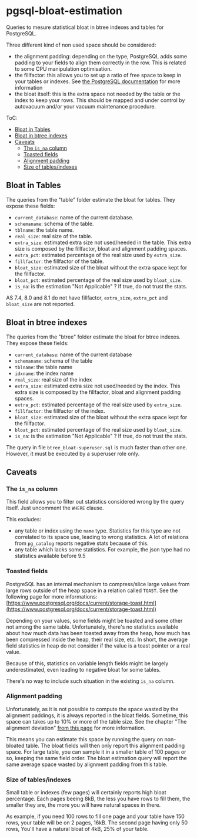 # pgsql-bloat-estimation

Queries to mesure statistical bloat in btree indexes and tables for PostgreSQL.

Three different kind of non used space should be considered:

* the alignment padding: depending on the type, PostgreSQL adds some padding
  to your fields to align them correctly in the row. This is related to some
  CPU manipulation optimisation.
* the fillfactor: this allows you to set up a ratio of free space to keep
  in your tables or indexes. See
  [the PostgreSQL documentation](http://www.postgresql.org/docs/9.4/static/sql-createtable.html#SQL-CREATETABLE-STORAGE-PARAMETERS)
  for more information
* the bloat itself: this is the extra space not needed by the table or the
  index to keep your rows. This should be mapped and under control by
  autovacuum and/or your vacuum maintenance procedure.

ToC:

* [Bloat in Tables](#bloat-in-tables)
* [Bloat in btree indexes](#bloat-in-btree-indexes)
* [Caveats](#caveats)
  * [The ``is_na`` column](#the-is_na-column)
  * [Toasted fields](#toasted-fields)
  * [Alignment padding](#alignment-padding)
  * [Size of tables/indexes](#size-of-tablesindexes)

## Bloat in Tables

The queries from the "table" folder estimate the bloat for tables. They expose
these fields:

* ``current_database``: name of the current database.
* ``schemaname``: schema of the table.
* ``tblname``: the table name.
* ``real_size``: real size of the table.
* ``extra_size``: estimated extra size not used/needed in the table. This
  extra size is composed by the fillfactor, bloat and alignment padding
  spaces.
* ``extra_pct``: estimated percentage of the real size used by ``extra_size``.
* ``fillfactor``: the fillfactor of the table.
* ``bloat_size``: estimated size of the bloat without the extra space kept
  for the fillfactor.
* ``bloat_pct``: estimated percentage of the real size used by ``bloat_size``.
* ``is_na``: is the estimation "Not Applicable" ? If true, do not trust the
  stats.

AS 7.4, 8.0 and 8.1 do not have fillfactor, ``extra_size``, ``extra_pct``
and ``bloat_size`` are not reported.


## Bloat in btree indexes

The queries from the "btree" folder estimate the bloat for btree indexes. They
expose these fields:

* ``current_database``: name of the current database
* ``schemaname``: schema of the table
* ``tblname``: the table name
* ``idxname``: the index name
* ``real_size``: real size of the index
* ``extra_size``: estimated extra size not used/needed by the index. This
  extra size is composed by the fillfactor, bloat and alignment padding
  spaces.
* ``extra_pct``: estimated percentage of the real size used by ``extra_size``.
* ``fillfactor``: the fillfactor of the index.
* ``bloat_size``: estimated size of the bloat without the extra space kept
  for the fillfactor.
* ``bloat_pct``: estimated percentage of the real size used by ``bloat_size``.
* ``is_na``: is the estimation "Not Applicable" ? If true, do not trust the
  stats.

The query in file `btree_bloat-superuser.sql` is much faster than other one.
However, it must be executed by a superuser role only.

## Caveats

### The ``is_na`` column

This field allows you to filter out statistics considered wrong by the query
itself. Just uncomment the ``WHERE`` clause.

This excludes:

* any table or index using the ``name`` type. Statistics
  for this type are not correlated to its space use, leading to wrong
  statistics. A lot of relations from ``pg_catalog`` reports negative
  stats because of this.
* any table which lacks some statistics. For example, the json type had
  no statistics available before 9.5

### Toasted fields

PostgreSQL has an internal mechanism to compress/slice large values from large
rows outside of the heap space in a relation called ``TOAST``. See the
following page for more informations:
[https://www.postgresql.org/docs/current/storage-toast.html](https://www.postgresql.org/docs/current/storage-toast.html)

Depending on your values, some fields might be toasted and some other not among
the same table. Unfortunately, there's no statistics available about how much
data has been toasted away from the heap, how much has been compressed inside
the heap, their real size, etc. In short, the average field statistics in heap
do not consider if the value is a toast pointer or a real value.

Because of this, statistics on variable length fields might be largely
underestimated, even leading to negative bloat for some tables.

There's no way to include such situation in the existing ``is_na`` column.

### Alignment padding

Unfortunately, as it is not possible to compute the space wasted by the
alignment paddings, it is always reported in the bloat fields. Sometime, this
space can takes up to 10% or more of the table size. See the chapter "The
alignment deviation" [from this page](http://blog.ioguix.net/postgresql/2014/09/10/Bloat-estimation-for-tables.html)
for more information.

This means you can estimate this space by running the query on non-bloated
table. The bloat fields will then only report this alignment padding space. For
large table, you can sample it in a smaller table of 100 pages or so, keeping
the same field order. The bloat estimation query will report the same average
space wasted by alignment padding from this table.


### Size of tables/indexes

Small table or indexes (few pages) will certainly reports high bloat percentage.
Each pages beeing 8kB, the less you have rows to fill them, the smaller they
are, the more you will have natural spaces in there.

As example, if you need 100 rows to fill one page and your table have 150 rows,
your table will be on 2 pages, 16kB. The second page having only 50 rows, You'll
have a natural bloat of 4kB, 25% of your table.

